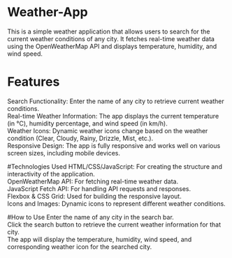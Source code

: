 # Weather-App
This is a simple weather application that allows users to search for the current weather conditions of any city. It fetches real-time weather data using the OpenWeatherMap API and displays temperature, humidity, and wind speed. <br>

# Features
Search Functionality: Enter the name of any city to retrieve current weather conditions. <br>
Real-time Weather Information: The app displays the current temperature (in °C), humidity percentage, and wind speed (in km/h). <br>
Weather Icons: Dynamic weather icons change based on the weather condition (Clear, Cloudy, Rainy, Drizzle, Mist, etc.). <br>
Responsive Design: The app is fully responsive and works well on various screen sizes, including mobile devices. <br>

#Technologies Used
HTML/CSS/JavaScript: For creating the structure and interactivity of the application. <br>
OpenWeatherMap API: For fetching real-time weather data.  <br>
JavaScript Fetch API: For handling API requests and responses.  <br>
Flexbox & CSS Grid: Used for building the responsive layout.  <br>
Icons and Images: Dynamic icons to represent different weather conditions.  <br>

#How to Use
Enter the name of any city in the search bar. <br>
Click the search button to retrieve the current weather information for that city. <br>
The app will display the temperature, humidity, wind speed, and corresponding weather icon for the searched city. <br>
